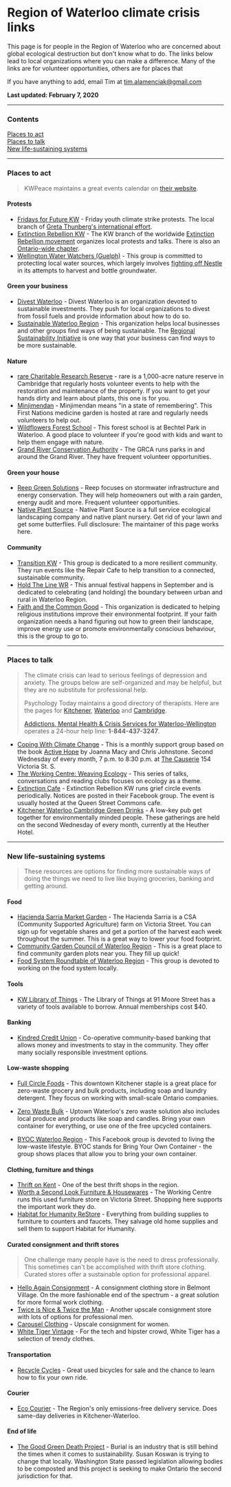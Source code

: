 # Region of Waterloo climate crisis links
This page is for people in the Region of Waterloo who are concerned about global ecological destruction but don't know what to do. The links below lead to local organizations where you can make a difference. Many of the links are for volunteer opportunities, others are for places that

If you have anything to add, email Tim at [tim.alamenciak@gmail.com](mailto:tim.alamenciak@gmail.com)

__Last updated: February 7, 2020__

***

### Contents

[Places to act](#places-to-act)  
[Places to talk](#places-to-talk)  
[New life-sustaining systems](#new-life-sustaining-systems)

***

### Places to act

>KWPeace maintains a great events calendar on [their website](https://kwpeace.ca/).

#### Protests

* [Fridays for Future KW](https://www.facebook.com/fridaysforfuturekw/) - Friday youth climate strike protests. The local branch of [Greta Thunberg's international effort](https://www.fridaysforfuture.org/).
* [Extinction Rebellion KW](https://www.facebook.com/groups/ExtinctionRebellionKW/) - The KW branch of the worldwide [Extinction Rebellion movement](https://rebellion.earth) organizes local protests and talks. There is also an [Ontario-wide chapter](https://www.facebook.com/extinctionrebellionontario/).
* [Wellington Water Watchers (Guelph)](http://wellingtonwaterwatchers.ca/) - This group is committed to protecting local water sources, which largely involves [fighting off Nestle](https://www.saynotonestle.ca/) in its attempts to harvest and bottle groundwater.

#### Green your business

* [Divest Waterloo](http://divestwaterloo.ca/) - Divest Waterloo is an organization devoted to sustainable investments. They push for local organizations to divest from fossil fuels and provide information about how to do so.
* [Sustainable Waterloo Region](https://www.sustainablewaterlooregion.ca/) - This organization helps local businesses and other groups find ways of being sustainable. The [Regional Sustainability Initiative](https://www.sustainablewaterlooregion.ca/join-a-program/regional-sustainability-initiative/) is one way that your business can find ways to be more sustainable.

#### Nature

* [rare Charitable Research Reserve](https://raresites.org/volunteer/) - rare is a 1,000-acre nature reserve in Cambridge that regularly hosts volunteer events to help with the restoration and maintenance of the property. If you want to get your hands dirty and learn about plants, this one is for you.
* [Minjimendan](http://minjimendan.com/) - Minjimendan means "in a state of remembering". This First Nations medicine garden is hosted at rare and regularly needs volunteers to help out.
* [Wildflowers Forest School](http://wildflowersforestschool.ca/) - This forest school is at Bechtel Park in Waterloo. A good place to volunteer if you're good with kids and want to help them engage with nature.
* [Grand River Conservation Authority](https://www.grandriver.ca/en/learn-get-involved/volunteer.aspx) - The GRCA runs parks in and around the Grand River. They have frequent volunteer opportunities.

#### Green your house

* [Reep Green Solutions](https://reepgreen.ca/) - Reep focuses on stormwater infrastructure and energy conservation. They will help homeowners out with a rain garden, energy audit and more. Frequent volunteer opportunities.
* [Native Plant Source](http://www.nativeplantsource.com/) - Native Plant Source is a full service ecological landscaping company and native plant nursery. Get rid of your lawn and get some butterflies. Full disclosure: The maintainer of this page works here.

#### Community

* [Transition KW](https://www.facebook.com/TransitionKW/) - This group is dedicated to a more resilient community. They run events like the Repair Cafe to help transition to a connected, sustainable community.
* [Hold The Line WR](https://www.facebook.com/HoldtheLineWR/) - This annual festival happens in September and is dedicated to celebrating (and holding) the boundary between urban and rural in Waterloo Region.
* [Faith and the Common Good](https://www.faithcommongood.org/kitchener_waterloo) - This organization is dedicated to helping religious institutions improve their environmental footprint. If your faith organization needs a hand figuring out how to green their landscape, improve energy use or promote environmentally conscious behaviour, this is the group to go to.

***

### Places to talk

>The climate crisis can lead to serious feelings of depression and anxiety. The groups below are self-organized and may be helpful, but they are no substitute for professional help.
>
>Psychology Today maintains a good directory of therapists. Here are the pages for [Kitchener](https://www.psychologytoday.com/ca/therapists/on/kitchener), [Waterloo](https://www.psychologytoday.com/ca/therapists/on/waterloo) and [Cambridge](https://www.psychologytoday.com/ca/therapists/on/cambridge).
>
>[Addictions, Mental Health & Crisis Services for Waterloo-Wellington](http://here247.ca/) operates a 24-hour help line: **1-844-437-3247**.

* [Coping With Climate Change](https://www.facebook.com/events/2349419085302733/) - This is a monthly support group based on the book [Active Hope](https://www.activehope.info/) by Joanna Macy and Chris Johnstone. Second Wednesday of every month, 7 p.m. to 8:30 p.m. at [The Causerie](https://www.marit.ca/) 154 Victoria St. S.
* [The Working Centre: Weaving Ecology](https://www.theworkingcentre.org/21083-weaving-ecology-2018-19) - This series of talks, conversations and reading clubs focuses on ecology as a theme.
* [Extinction Cafe](https://www.facebook.com/groups/ExtinctionRebellionKW/) - Extinction Rebellion KW runs grief circle events periodically. Notices are posted in their Facebook group. The event is usually hosted at the Queen Street Commons cafe.
* [Kitchener Waterloo Cambridge Green Drinks](http://www.greendrinks.org/ON/Kitchener%20Waterloo%20Cambridge) - A low-key pub get together for environmentally minded people. These gatherings are held on the second Wednesday of every month, currently at the Heuther Hotel.

***

### New life-sustaining systems

>These resources are options for finding more sustainable ways of doing the things we need to live like buying groceries, banking and getting around.

#### Food

* [Hacienda Sarria Market Garden](https://www.theworkingcentre.org/hacienda-sarria-market-garden/518) - The Hacienda Sarria is a CSA (Community Supported Agriculture) farm on Victoria Street. You can sign up for vegetable shares and get a portion of the harvest each week throughout the summer. This is a great way to lower your food footprint.
* [Community Garden Council of Waterloo Region](http://community-gardens.ca/) - This is a great place to find community garden plots near you. They fill up quick!
* [Food System Roundtable of Waterloo Region](http://www.wrfoodsystem.ca/) - This group is devoted to working on the food system locally.

#### Tools

* [KW Library of Things](http://kwlot.ca) - The Library of Things at 91 Moore Street has a variety of tools available to borrow. Annual memberships cost $40.

#### Banking

* [Kindred Credit Union](https://www.kindredcu.com/) - Co-operative community-based banking that allows money and investments to stay in the community. They offer many socially responsible investment options.

#### Low-waste shopping
* [Full Circle Foods](https://www.fullcirclefoods.ca/) - This downtown Kitchener staple is a great place for zero-waste grocery and bulk products, including soap and laundry detergent. They focus on working with small-scale Ontario companies.

* [Zero Waste Bulk](https://www.zerowastebulk.com/) - Uptown Waterloo's zero waste solution also includes local produce and products like soap and candles. Bring your own container for everything, or use one of the free upcycled containers.

* [BYOC Waterloo Region](https://www.facebook.com/groups/166776287366357/) - This Facebook group is devoted to living the low-waste lifestyle. BYOC stands for Bring Your Own Container - the group shows places that allow you to bring your own container.

#### Clothing, furniture and things

* [Thrift on Kent](http://thriftonkent.com/) - One of the best thrift shops in the region.
* [Worth a Second Look Furniture & Housewares](https://www.theworkingcentre.org/worth-second-look/166) - The Working Centre runs this used furniture store on Victoria Street. Shopping here supports the important work they do.
* [Habitat for Humanity ReStore](https://habitatwr.ca/restore) - Everything from building supplies to furniture to counters and faucets. They salvage old home supplies and sell them to support Habitat for Humanity.

#### Curated consignment and thrift stores
> One challenge many people have is the need to dress professionally. This sometimes can't be accomplished with thrift store clothing. Curated stores offer a sustainable option for professional apparel.
* [Hello Again Consignment](https://www.helloagainkw.com/) - A consignment clothing store in Belmont Village. On the more fashionable end of the spectrum - a great solution for more formal work clothing.
* [Twice is Nice & Twice the Man](http://www.twiceisnicewaterloo.com/) - Another upscale consignment store with lots of options for professional men.
* [Carousel Clothing](http://carouselclothing.ca/) - Upscale consignment for women.
* [White Tiger Vintage](https://www.instagram.com/whitetigervintage/) - For the tech and hipster crowd, White Tiger has a selection of trendy clothes.

#### Transportation

* [Recycle Cycles](https://www.theworkingcentre.org/recycle-cycles/153) - Great used bicycles for sale and the chance to learn how to fix your own ride.

#### Courier

* [Eco Courier](https://www.ecocourierkw.com/) - The Region's only emissions-free delivery service. Does same-day deliveries in Kitchener-Waterloo.

#### End of life

* [The Good Green Death Project](http://goodgreendeathproject.ca/) - Burial is an industry that is still behind the times when it comes to sustainability. Susan Koswan is trying to change that locally. Washington State passed legislation allowing bodies to be composted and this project is seeking to make Ontario the second jurisdiction for that.
